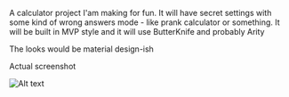 A calculator project I'am making for fun. It will have secret settings with some kind of wrong answers mode - like prank calculator or something. 
It will be built in MVP style and it will use ButterKnife and probably Arity

The looks would be material design-ish

Actual screenshot

![Alt text](http://i63.tinypic.com/2znpo3s.jpg "Screenshot")
